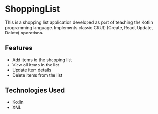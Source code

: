 # ShoppingList
This is a shopping list application developed as part of teaching the Kotlin programming language. Implements classic CRUD (Create, Read, Update, Delete) operations.

## Features

- Add items to the shopping list
- View all items in the list
- Update item details
- Delete items from the list

## Technologies Used

- Kotlin
- XML
